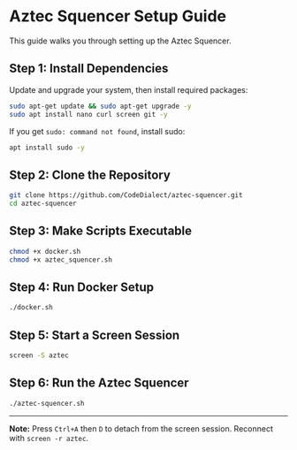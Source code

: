 # Aztec Squencer Setup Guide

This guide walks you through setting up the Aztec Squencer.

## Step 1: Install Dependencies

Update and upgrade your system, then install required packages:

```bash
sudo apt-get update && sudo apt-get upgrade -y
sudo apt install nano curl screen git -y
```

If you get `sudo: command not found`, install sudo:

```bash
apt install sudo -y
```

## Step 2: Clone the Repository

```bash
git clone https://github.com/CodeDialect/aztec-squencer.git
cd aztec-squencer
```

## Step 3: Make Scripts Executable

```bash
chmod +x docker.sh
chmod +x aztec_squencer.sh
```


## Step 4: Run Docker Setup

```bash
./docker.sh
```

## Step 5: Start a Screen Session

```bash
screen -S aztec
```

## Step 6: Run the Aztec Squencer

```bash
./aztec-squencer.sh
```

---

**Note:** Press `Ctrl+A` then `D` to detach from the screen session. Reconnect with `screen -r aztec`.
